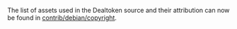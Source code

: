 The list of assets used in the Dealtoken source and their attribution can now be found in [contrib/debian/copyright](../contrib/debian/copyright).
